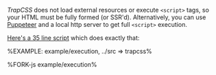 _TrapCSS_ does not load external resources or execute `<script>` tags, so your HTML must be fully formed (or SSR'd). Alternatively, you can use [Puppeteer](https://github.com/GoogleChrome/puppeteer) and a local http server to get full `<script>` execution.

[Here's a 35 line script](/examples/execution.js) which does exactly that:

%EXAMPLE: example/execution, ../src => trapcss%

%FORK-js example/execution%